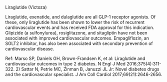 Liraglutide (Victoza)

Liraglutide, exenatide, and dulaglutide are all GLP-1 receptor agonists. Of these, only liraglutide has been shown to lower the risk of recurrent cardiovascular events and has received FDA approval for this indication. Glipizide (a sulfonylurea), rosiglitazone, and sitagliptin have not been associated with improved cardiovascular outcomes. Empagliflozin, an SGLT2 inhibitor, has also been associated with secondary prevention of cardiovascular disease.

Ref: Marso SP, Daniels GH, Brown-Frandsen K, et al: Liraglutide and cardiovascular outcomes in type 2 diabetes. N Engl J Med 2016;375(4):311-322.  2) Sattar N, Petrie MC, Zinman B, Januzzi JL Jr: Novel diabetes drugs and the cardiovascular specialist. J Am Coll Cardiol 2017;69(21):2646-2656.